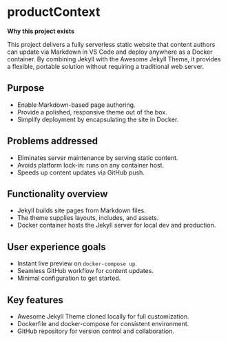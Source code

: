 # productContext

**Why this project exists**

This project delivers a fully serverless static website that content authors can update via Markdown in VS Code and deploy anywhere as a Docker container. By combining Jekyll with the Awesome Jekyll Theme, it provides a flexible, portable solution without requiring a traditional web server.

## Purpose
- Enable Markdown-based page authoring.
- Provide a polished, responsive theme out of the box.
- Simplify deployment by encapsulating the site in Docker.

## Problems addressed
- Eliminates server maintenance by serving static content.
- Avoids platform lock-in: runs on any container host.
- Speeds up content updates via GitHub push.

## Functionality overview
- Jekyll builds site pages from Markdown files.
- The theme supplies layouts, includes, and assets.
- Docker container hosts the Jekyll server for local dev and production.

## User experience goals
- Instant live preview on `docker-compose up`.
- Seamless GitHub workflow for content updates.
- Minimal configuration to get started.

## Key features
- Awesome Jekyll Theme cloned locally for full customization.
- Dockerfile and docker-compose for consistent environment.
- GitHub repository for version control and collaboration.
